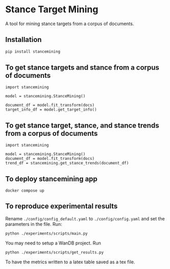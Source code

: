 # Stance Target Mining

A tool for mining stance targets from a corpus of documents.

## Installation

```bash
pip install stancemining
```

## To get stance targets and stance from a corpus of documents
```
import stancemining

model = stancemining.StanceMining()

document_df = model.fit_transform(docs)
target_info_df = model.get_target_info()
```

## To get stance target, stance, and stance trends from a corpus of documents
```
import stancemining

model = stancemining.StanceMining()
document_df = model.fit_transform(docs)
trend_df = stancemining.get_stance_trends(document_df)
```

## To deploy stancemining app
```
docker compose up
```

## To reproduce experimental results
Rename `./config/config_default.yaml` to `./config/config.yaml` and set the parameters in the file.
Run:
```
python ./experiments/scripts/main.py
```

You may need to setup a WanDB project.
Run 
```
python ./experiments/scripts/get_results.py
```
To have the metrics written to a latex table saved as a tex file.




